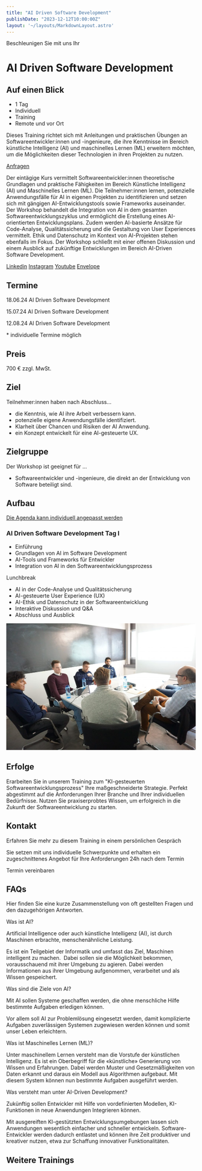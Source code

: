 ```yaml
---
title: "AI Driven Software Development"
publishDate: "2023-12-12T10:00:00Z"
layout: '~/layouts/MarkdownLayout.astro'
---
```


Beschleunigen Sie mit uns Ihr

# AI Driven Software Development

## Auf einen Blick

* 1 Tag
* Individuell
* Training
* Remote und vor Ort

Dieses Training richtet sich mit Anleitungen und praktischen Übungen an Softwareentwickler:innen und -ingenieure, die ihre Kenntnisse im Bereich künstliche Intelligenz (AI) und maschinelles Lernen (ML) erweitern möchten, um die Möglichkeiten dieser Technologien in ihren Projekten zu nutzen.

[Anfragen](#sec1)

Der eintägige Kurs vermittelt Softwareentwickler:innen theoretische Grundlagen und praktische Fähigkeiten im Bereich Künstliche Intelligenz (AI) und Maschinelles Lernen (ML). Die Teilnehmer:innen lernen, potenzielle Anwendungsfälle für AI in eigenen Projekten zu identifizieren und setzen sich mit gängigen AI-Entwicklungstools sowie Frameworks auseinander. Der Workshop behandelt die Integration von AI in dem gesamten Softwareentwicklungszyklus und ermöglicht die Erstellung eines AI-orientierten Entwicklungsplans. Zudem werden AI-basierte Ansätze für Code-Analyse, Qualitätssicherung und die Gestaltung von User Experiences vermittelt. Ethik und Datenschutz im Kontext von AI-Projekten stehen ebenfalls im Fokus. Der Workshop schließt mit einer offenen Diskussion und einem Ausblick auf zukünftige Entwicklungen im Bereich AI-Driven Software Development.

[](#linksection)[Linkedin](https://www.linkedin.com/company/11759873) [Instagram](https://www.instagram.com/thinkport/) [Youtube](https://www.youtube.com/channel/UCnke3WYRT6bxuMK2t4jw2qQ) [Envelope](mailto:tdrechsel@thinkport.digital)

## Termine

18.06.24 AI Driven Software Development

15.07.24 AI Driven Software Development

12.08.24 AI Driven Software Development

\* individuelle Termine möglich

## Preis

700 € zzgl. MwSt.

## Ziel

Teilnehmer:innen haben nach Abschluss...

* die Kenntnis, wie AI ihre Arbeit verbessern kann.
* potenzielle eigene Anwendungsfälle identifiziert.
* Klarheit über Chancen und Risiken der AI Anwendung.
* ein Konzept entwickelt für eine AI-gesteuerte UX.

## Zielgruppe

Der Workshop ist geeignet für ...

* Softwareentwickler und -ingenieure, die direkt an der Entwicklung von Software beteiligt sind.

## Aufbau

[Die Agenda kann individuell angepasst werden](https://www.hashicorp.com/)

### AI Driven Software Development Tag I

* Einführung
* Grundlagen von AI im Software Development
* AI-Tools und Frameworks für Entwickler
* Integration von AI in den Softwareentwicklungsprozess

Lunchbreak

* AI in der Code-Analyse und Qualitätssicherung
* AI-gesteuerte User Experience (UX)
* AI-Ethik und Datenschutz in der Softwareentwicklung
* Interaktive Diskussion und Q&A
* Abschluss und Ausblick

![Sechs Personen, die an einem Tisch sitzen und offenbar verhandeln oder über Geschäfte sprechen.](images/DSC01530-1024x683.jpg)

## Erfolge

Erarbeiten Sie in unserem Training zum "KI-gesteuerten Softwareentwicklungsprozess" Ihre maßgeschneiderte Strategie. Perfekt abgestimmt auf die Anforderungen Ihrer Branche und Ihrer individuellen Bedürfnisse. Nutzen Sie praxiserprobtes Wissen, um erfolgreich in die Zukunft der Softwareentwicklung zu starten.

## Kontakt

Erfahren Sie mehr zu diesem Training in einem persönlichen Gespräch

Sie setzen mit uns individuelle Schwerpunkte und erhalten ein zugeschnittenes Angebot für Ihre Anforderungen 24h nach dem Termin

 Termin vereinbaren

## FAQs

Hier finden Sie eine kurze Zusammenstellung von oft gestellten Fragen und den dazugehörigen Antworten.

Was ist AI?

Artificial Intelligence oder auch künstliche Intelligenz (AI), ist durch Maschinen erbrachte, menschenähnliche Leistung.

Es ist ein Teilgebiet der Informatik und umfasst das Ziel, Maschinen intelligent zu machen.  Dabei sollen sie die Möglichkeit bekommen, vorausschauend mit ihrer Umgebung zu agieren. Dabei werden Informationen aus ihrer Umgebung aufgenommen, verarbeitet und als Wissen gespeichert. 

Was sind die Ziele von AI?

Mit AI sollen Systeme geschaffen werden, die ohne menschliche Hilfe bestimmte Aufgaben erledigen können.

Vor allem soll AI zur Problemlösung eingesetzt werden, damit komplizierte Aufgaben zuverlässigen Systemen zugewiesen werden können und somit unser Leben erleichtern.

Was ist Maschinelles Lernen (ML)?

Unter maschinellem Lernen versteht man die Vorstufe der künstlichen Intelligenz. Es ist ein Oberbegriff für die «künstliche» Generierung von Wissen und Erfahrungen. Dabei werden Muster und Gesetzmäßigkeiten von Daten erkannt und daraus ein Modell aus Algorithmen aufgebaut. Mit diesem System können nun bestimmte Aufgaben ausgeführt werden.

Was versteht man unter AI-Driven Development?

Zukünftig sollen Entwickler mit Hilfe von vordefinierten Modellen, KI-Funktionen in neue Anwendungen Integrieren können.

Mit ausgereiften KI-gestützten Entwicklungsumgebungen lassen sich Anwendungen wesentlich einfacher und schneller entwickeln. Software-Entwickler werden dadurch entlastet und können ihre Zeit produktiver und kreativer nutzen, etwa zur Schaffung innovativer Funktionalitäten.

## Weitere Trainings
